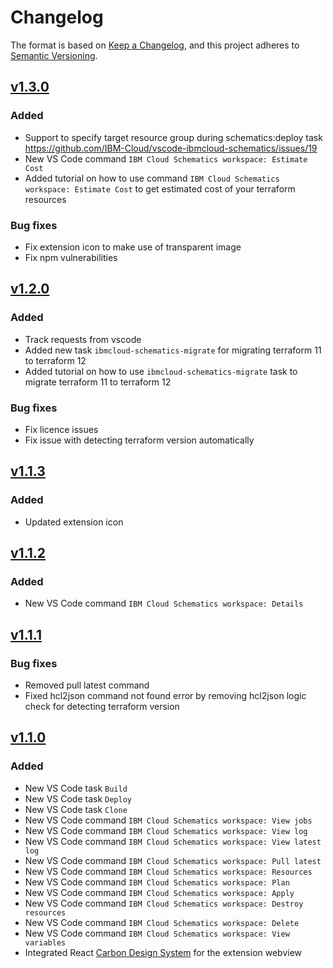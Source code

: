 # Changelog

The format is based on [Keep a Changelog](https://keepachangelog.com/en/1.0.0/),
and this project adheres to [Semantic Versioning](https://semver.org/spec/v2.0.0.html).

## [v1.3.0](https://github.com/IBM-Cloud/vscode-ibmcloud-schematics/releases/tag/v1.3.0)

### Added

-   Support to specify target resource group during schematics:deploy task
    https://github.com/IBM-Cloud/vscode-ibmcloud-schematics/issues/19
-   New VS Code command `IBM Cloud Schematics workspace: Estimate Cost`
-   Added tutorial on how to use command `IBM Cloud Schematics workspace: Estimate Cost` to get estimated cost of your terraform resources

### Bug fixes

-   Fix extension icon to make use of transparent image
-   Fix npm vulnerabilities

## [v1.2.0](https://github.com/IBM-Cloud/vscode-ibmcloud-schematics/releases/tag/v1.2.0)

### Added

-   Track requests from vscode
-   Added new task `ibmcloud-schematics-migrate` for migrating terraform 11 to terraform 12
-   Added tutorial on how to use `ibmcloud-schematics-migrate` task to migrate terraform 11 to terraform 12

### Bug fixes

-   Fix licence issues
-   Fix issue with detecting terraform version automatically

## [v1.1.3](https://github.com/IBM-Cloud/vscode-ibmcloud-schematics/releases/tag/v1.1.3)

### Added

-   Updated extension icon

## [v1.1.2](https://github.com/IBM-Cloud/vscode-ibmcloud-schematics/releases/tag/v1.1.2)

### Added

-   New VS Code command `IBM Cloud Schematics workspace: Details`

## [v1.1.1](https://github.com/IBM-Cloud/vscode-ibmcloud-schematics/releases/tag/v1.1.1)

### Bug fixes

-   Removed pull latest command
-   Fixed hcl2json command not found error by removing hcl2json logic check for detecting terraform version

## [v1.1.0](https://github.com/IBM-Cloud/vscode-ibmcloud-schematics/releases/tag/v1.1.0)

### Added

-   New VS Code task `Build`
-   New VS Code task `Deploy`
-   New VS Code task `Clone`
-   New VS Code command `IBM Cloud Schematics workspace: View jobs`
-   New VS Code command `IBM Cloud Schematics workspace: View log`
-   New VS Code command `IBM Cloud Schematics workspace: View latest log`
-   New VS Code command `IBM Cloud Schematics workspace: Pull latest`
-   New VS Code command `IBM Cloud Schematics workspace: Resources`
-   New VS Code command `IBM Cloud Schematics workspace: Plan`
-   New VS Code command `IBM Cloud Schematics workspace: Apply`
-   New VS Code command `IBM Cloud Schematics workspace: Destroy resources`
-   New VS Code command `IBM Cloud Schematics workspace: Delete`
-   New VS Code command `IBM Cloud Schematics workspace: View variables`
-   Integrated React [Carbon Design System] for the extension webview

[comment]: <Below are the list of links>
[carbon design system]: https://www.carbondesignsystem.com/
